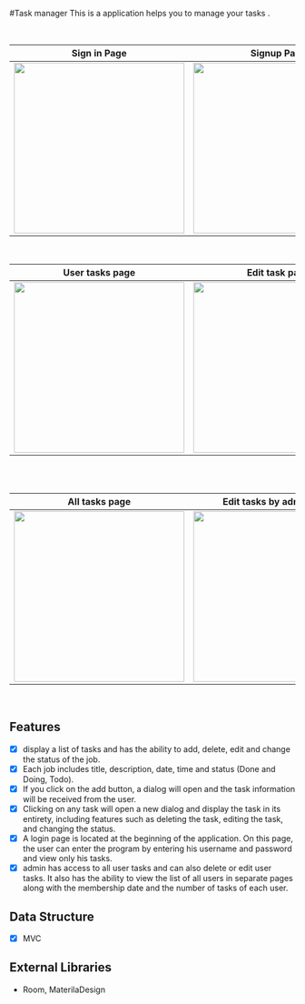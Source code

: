 #Task manager 
This is a application helps you to manage your tasks .

<br>

|Sign in Page | Signup Page |User tasks page |Add task page|Date picker page|Time picker page|
|--|--|--|--|--|--|
| <img src="https://user-images.githubusercontent.com/74787164/110634358-1c643d00-81bf-11eb-9624-dcf7904c4a58.jpg" width=300px> |<img src="https://user-images.githubusercontent.com/74787164/110634565-56354380-81bf-11eb-9764-e5a407c8afe3.jpg" width=300px> |<img src="https://user-images.githubusercontent.com/74787164/110634765-95fc2b00-81bf-11eb-99a4-3305dbf82389.jpg" width=300px> |<img src="https://user-images.githubusercontent.com/74787164/110634884-b88e4400-81bf-11eb-8bbb-8620d2f87d21.jpg" width=300px> |<img src="https://user-images.githubusercontent.com/74787164/110634995-deb3e400-81bf-11eb-94e0-1da107cdaec0.jpg" width=300px> |<img src="https://user-images.githubusercontent.com/74787164/110635003-e07da780-81bf-11eb-9d57-807a99457072.jpg" width=300px> |

<br>

|User tasks page |Edit task page |  Sahre task Page |Take picture page | Search task Page |Admin page|
|--|--|--|--|--|--|
| <img src="https://user-images.githubusercontent.com/74787164/110635545-79acbe00-81c0-11eb-99a4-7fb8a1c8b2f2.jpg" width=300px> | <img src="https://user-images.githubusercontent.com/74787164/110635701-a2cd4e80-81c0-11eb-8494-33e03c15792f.jpg" width=300px> | <img src="https://user-images.githubusercontent.com/74787164/110635818-c6909480-81c0-11eb-97d8-ad467b0fdd3a.jpg" width=300px> | <img src="https://user-images.githubusercontent.com/74787164/110636290-59313380-81c1-11eb-8a27-8480ba8b40c9.jpg" width=300px> |<img src="https://user-images.githubusercontent.com/74787164/110635845-d0b29300-81c0-11eb-956a-5e7ff18a7868.jpg" width=300px> |<img src="https://user-images.githubusercontent.com/74787164/110636762-e5435b00-81c1-11eb-866d-a356cf8a526a.jpg" width=300px> |


<br>
<br>

|All tasks page |Edit tasks by admin page | All users Page |
|--|--|--|
| <img src="https://user-images.githubusercontent.com/74787164/110637165-5b47c200-81c2-11eb-9e72-b6c8d3722a74.jpg" width=300px> | <img src="https://user-images.githubusercontent.com/74787164/110637190-600c7600-81c2-11eb-9331-cd8b3ba6b8de.jpg" width=300px> | <img src="https://user-images.githubusercontent.com/74787164/110637179-5e42b280-81c2-11eb-8cac-edb5723bbba3.jpg" width=300px> | 
<br>


 ## Features
 - [x] display a list of tasks and has the ability to add, delete, edit and change the status of the job.
 - [x] Each job includes title, description, date, time and status (Done and Doing, Todo).
 - [x] If you click on the add button, a dialog will open and the task information will be received from the user.
 - [x] Clicking on any task will open a new dialog and display the task in its entirety, including features such as deleting the task, editing the task, and changing the status.
 - [x] A login page is located at the beginning of the application. On this page, the user can enter the program by entering his username and password and view only his tasks.
 - [x] admin has access to all user tasks and can also delete or edit user tasks. It also has the ability to view the list of all users in separate pages along with the membership date and the number of tasks of each user.
 ## Data Structure 
 
- [x] MVC
 
 ## External Libraries
 - Room, MaterilaDesign
